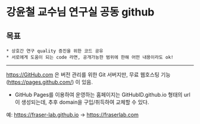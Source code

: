 강윤철 교수님 연구실 공동 github
=============

## 목표
```
* 상호간 연구 quality 증진을 위한 코드 공유
* 서로에게 도움이 되는 code 라면, 공개가능한 범위에 한해 어떤 내용이라도 ok!  
```



---------------------------------------

https://GitHub.com 은 버전 관리를 위한 Git 서버지만, 무료 웹호스팅 기능(https://pages.github.com/) 이 있음. 
* GitHub Pages를 이용하여 운영하는 홈페이지는 GitHubID.github.io 형태의 url 이 생성되는데, 추후 domain을 구입/취득하여 교체할 수 있다.

예: https://fraser-lab.github.io -> https://fraserlab.com
